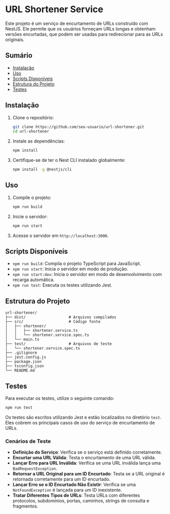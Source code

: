 
# URL Shortener Service

Este projeto é um serviço de encurtamento de URLs construído com NestJS. Ele permite que os usuários forneçam URLs longas e obtenham versões encurtadas, que podem ser usadas para redirecionar para as URLs originais.

## Sumário

- [Instalação](#instalação)
- [Uso](#uso)
- [Scripts Disponíveis](#scripts-disponíveis)
- [Estrutura do Projeto](#estrutura-do-projeto)
- [Testes](#testes)

## Instalação

1. Clone o repositório:
   ```sh
   git clone https://github.com/seu-usuario/url-shortener.git
   cd url-shortener
   ```

2. Instale as dependências:
   ```sh
   npm install
   ```

3. Certifique-se de ter o Nest CLI instalado globalmente:
   ```sh
   npm install -g @nestjs/cli
   ```

## Uso

1. Compile o projeto:
   ```sh
   npm run build
   ```

2. Inicie o servidor:
   ```sh
   npm run start
   ```

3. Acesse o servidor em `http://localhost:3000`.

## Scripts Disponíveis

- `npm run build`: Compila o projeto TypeScript para JavaScript.
- `npm run start`: Inicia o servidor em modo de produção.
- `npm run start:dev`: Inicia o servidor em modo de desenvolvimento com recarga automática.
- `npm run test`: Executa os testes utilizando Jest.

## Estrutura do Projeto

```plaintext
url-shortener/
├── dist/                   # Arquivos compilados
├── src/                    # Código fonte
│   ├── shortener/
│   │   ├── shortener.service.ts
│   │   └── shortener.service.spec.ts
│   └── main.ts
├── test/                   # Arquivos de teste
│   └── shortener.service.spec.ts
├── .gitignore
├── jest.config.js
├── package.json
├── tsconfig.json
└── README.md
```

## Testes

Para executar os testes, utilize o seguinte comando:

```sh
npm run test
```

Os testes são escritos utilizando Jest e estão localizados no diretório `test`. Eles cobrem os principais casos de uso do serviço de encurtamento de URLs.

### Cenários de Teste

- **Definição do Serviço**: Verifica se o serviço está definido corretamente.
- **Encurtar uma URL Válida**: Testa o encurtamento de uma URL válida.
- **Lançar Erro para URL Inválida**: Verifica se uma URL inválida lança uma `BadRequestException`.
- **Retornar a URL Original para um ID Encurtado**: Testa se a URL original é retornada corretamente para um ID encurtado.
- **Lançar Erro se o ID Encurtado Não Existir**: Verifica se uma `NotFoundException` é lançada para um ID inexistente.
- **Tratar Diferentes Tipos de URLs**: Testa URLs com diferentes protocolos, subdomínios, portas, caminhos, strings de consulta e fragmentos.
